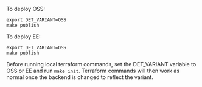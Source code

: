 To deploy OSS:
```shell
export DET_VARIANT=OSS
make publish
```

To deploy EE:
```shell
export DET_VARIANT=OSS
make publish
```

Before running local terraform commands, set the DET_VARIANT variable to OSS or
EE and run `make init`.  Terraform commands will then work as normal once the
backend is changed to reflect the variant.
